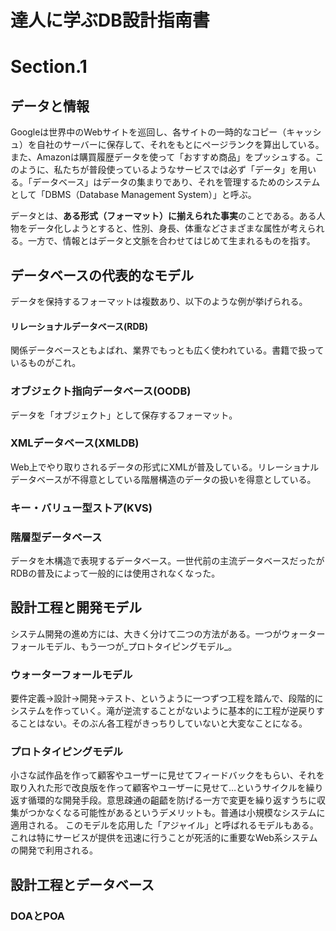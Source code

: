 # 達人に学ぶDB設計指南書

# Section.1

## データと情報
Googleは世界中のWebサイトを巡回し、各サイトの一時的なコピー（キャッシュ）を自社のサーバーに保存して、それをもとにページランクを算出している。また、Amazonは購買履歴データを使って「おすすめ商品」をプッシュする。このように、私たちが普段使っているようなサービスでは必ず「データ」を用いる。「データベース」はデータの集まりであり、それを管理するためのシステムとして「DBMS（Database Management System）」と呼ぶ。

データとは、<strong>ある形式（フォーマット）に揃えられた事実</strong>のことである。ある人物をデータ化しようとすると、性別、身長、体重などさまざまな属性が考えられる。一方で、情報とはデータと文脈を合わせてはじめて生まれるものを指す。

## データベースの代表的なモデル
データを保持するフォーマットは複数あり、以下のような例が挙げられる。
#### リレーショナルデータベース(RDB)
関係データベースともよばれ、業界でもっとも広く使われている。書籍で扱っているものがこれ。

### オブジェクト指向データベース(OODB)
データを「オブジェクト」として保存するフォーマット。

### XMLデータベース(XMLDB)
Web上でやり取りされるデータの形式にXMLが普及している。リレーショナルデータベースが不得意としている階層構造のデータの扱いを得意としている。

### キー・バリュー型ストア(KVS)

### 階層型データベース
データを木構造で表現するデータベース。一世代前の主流データベースだったがRDBの普及によって一般的には使用されなくなった。

## 設計工程と開発モデル
システム開発の進め方には、大きく分けて二つの方法がある。一つがウォーターフォールモデル、もう一つが_プロトタイピングモデル_。

### ウォーターフォールモデル
要件定義→設計→開発→テスト、というように一つずつ工程を踏んで、段階的にシステムを作っていく。滝が逆流することがないように基本的に工程が逆戻りすることはない。そのぶん各工程がきっちりしていないと大変なことになる。

### プロトタイピングモデル
小さな試作品を作って顧客やユーザーに見せてフィードバックをもらい、それを取り入れた形で改良版を作って顧客やユーザーに見せて…というサイクルを繰り返す循環的な開発手段。意思疎通の齟齬を防げる一方で変更を繰り返すうちに収集がつかなくなる可能性があるというデメリットも。普通は小規模なシステムに適用される。
このモデルを応用した「アジャイル」と呼ばれるモデルもある。これは特にサービスが提供を迅速に行うことが死活的に重要なWeb系システムの開発で利用される。


## 設計工程とデータベース

### DOAとPOA
